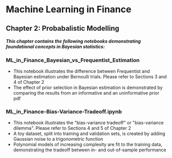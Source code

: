 # Machine Learning in Finance   
## Chapter 2: Probabalistic Modelling

##### This chapter contains the following notebooks demonstrating foundational concepts in Bayesian statistics:

### ML_in_Finance_Bayesian_vs_Frequentist_Estimation
 * This notebook illustrates the difference between Frequentist and Bayesian estimation under Bernoulli trials. Please refer to Sections 3 and 4 of Chapter 2 
 * The effect of prior selection in Bayesian estimation is demonstrated by comparing the results from an informative and an uninformative prior pdf
 
### ML_in_Finance-Bias-Variance-Tradeoff.ipynb
 * This notebook illustrates the "bias-variance tradeoff" or "bias-variance dilemma". Please refer to Sections 4 and 5 of Chapter 2
 * A toy dataset, split into training and validation sets, is created by adding Gaussian noise to a trigonometric function
 * Polynomial models of increasing complexity are fit to the training data, demonstrating the tradeoff between in- and out-of-sample performance